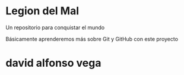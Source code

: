# Legion del Mal
Un repositorio para conquistar el mundo

Básicamente aprenderemos más sobre Git y GitHub con este proyecto


# david alfonso vega



